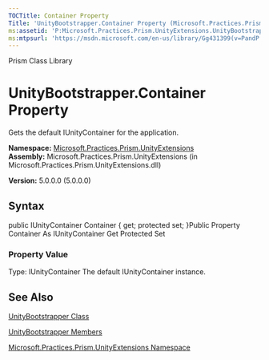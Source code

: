 ```yaml
---
TOCTitle: Container Property
Title: 'UnityBootstrapper.Container Property (Microsoft.Practices.Prism.UnityExtensions)'
ms:assetid: 'P:Microsoft.Practices.Prism.UnityExtensions.UnityBootstrapper.Container'
ms:mtpsurl: 'https://msdn.microsoft.com/en-us/library/Gg431399(v=PandP.50)'
---
```


Prism Class Library

UnityBootstrapper.Container Property
========================================

Gets the default IUnityContainer for the application.

**Namespace:** [Microsoft.Practices.Prism.UnityExtensions](https://msdn.microsoft.com/library/microsoft.practices.prism.unityextensions)
**Assembly:** Microsoft.Practices.Prism.UnityExtensions (in Microsoft.Practices.Prism.UnityExtensions.dll)

**Version:** 5.0.0.0 (5.0.0.0)

## Syntax


public IUnityContainer Container { get; protected set; }Public Property Container As IUnityContainer Get Protected Set
### Property Value

Type: IUnityContainer
The default IUnityContainer instance.

See Also
--------


[UnityBootstrapper Class](https://msdn.microsoft.com/library/microsoft.practices.prism.unityextensions.unitybootstrapper)

[UnityBootstrapper Members](https://msdn.microsoft.com/allmembers.t:microsoft.practices.prism.unityextensions.unitybootstrapper)

[Microsoft.Practices.Prism.UnityExtensions Namespace](https://msdn.microsoft.com/library/microsoft.practices.prism.unityextensions)
